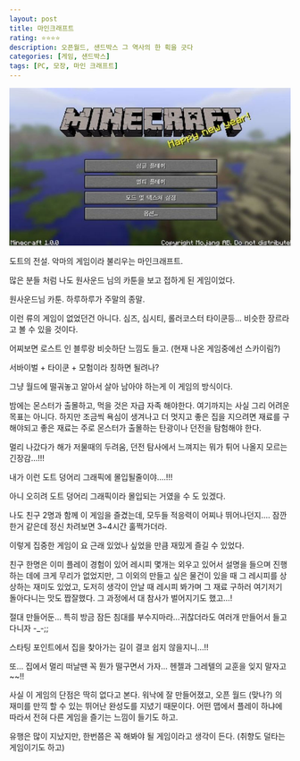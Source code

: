 ```yaml
---
layout: post
title: 마인크래프트
rating: ⭐️⭐️⭐️⭐️
description: 오픈월드, 샌드박스 그 역사의 한 획을 긋다
categories: [게임, 샌드박스]
tags: [PC, 모장, 마인 크래프트]
---
```


![MC](../../img/2012/mine_craft.jpg)

도트의 전설. 악마의 게임이라 불리우는 마인크래프트.

많은 분들 처럼 나도 원사운드 님의 카툰을 보고 접하게 된 게임이었다.

원사운드님 카툰. 하루하루가 주말의 종말. 

이런 류의 게임이 없었던건 아니다. 심즈, 심시티, 롤러코스터 타이쿤등... 비슷한 장르라고 볼 수 있을 것이다.

어찌보면 로스트 인 블루랑 비슷하단 느낌도 들고. (현재 나온 게임중에선 스카이림?)

서바이벌 + 타이쿤 + 모험이라 칭하면 될려나?

그냥 월드에 떨궈놓고 알아서 살아 남아야 하는게 이 게임의 방식이다.

밤에는 몬스터가 출몰하고, 먹을 것은 자급 자족 해야한다. 여기까지는 사실 그리 어려운 목표는 아니다. 하지만 조금씩 욕심이 생겨나고 더 멋지고 좋은 집을 지으려면 재료를 구해야되고 좋은 재료는 주로 몬스터가 출몰하는 탄광이나 던전을 탐험해야 한다.

멀리 나갔다가 해가 저물때의 두려움, 던전 탐사에서 느껴지는 뭐가 튀어 나올지 모르는 긴장감...!!! 

내가 이런 도트 덩어리 그래픽에 몰입될줄이야....!!! 

아니 오히려 도트 덩어리 그래픽이라 몰입되는 거였을 수 도 있겠다.

나도 친구 2명과 함께 이 게임을 즐겼는데, 모두들 적응력이 어찌나 뛰어나던지.... 잠깐 한거 같은데 정신 차려보면 3~4시간 훌쩍가더라.

이렇게 집중한 게임이 요 근래 있었나 싶었을 만큼 재밌게 즐길 수 있었다.

친구 한명은 이미 플레이 경험이 있어 레시피 몇개는 외우고 있어서 설명을 들으며 진행 하는 데에 크게 무리가 없었지만, 그 이외의 만들고 싶은 물건이 있을 때 그 레시피를 상상하는 재미도 있었고, 도저히 생각이 안날 때 레시피 봐가며 그 재료 구하러 여기저기 돌아다니는 맛도 짭잘했다. 그 과정에서 대 참사가 벌어지기도 했고...!

절대 만들어둔... 특히 방금 잠든 침대를 부수지마라...귀찮더라도 여러개 만들어서 들고다니자 -_-;;

스타팅 포인트에서 집을 찾아가는 길이 결코 쉽지 않을지니...!!

또... 집에서 멀리 떠날땐 꼭 뭔가 떨구면서 가자... 헨젤과 그레텔의 교훈을 잊지 말자고~~!! 

사실 이 게임의 단점은 딱히 없다고 본다. 워낙에 잘 만들어졌고, 오픈 월드 (맞나?) 의 재미를 만끽 할 수 있는 뛰어난 완성도를 지녔기 때문이다. 어떤 맵에서 플레이 하냐에 따라서 전혀 다른 게임을 즐기는 느낌이 들기도 하고.

유행은 많이 지났지만, 한번쯤은 꼭 해봐야 될 게임이라고 생각이 든다. (취향도 덜타는 게임이기도 하고)
